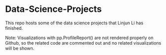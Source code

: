 # Data-Science-Projects
This repo hosts some of the data science projects that Linjun Li has finished.

Note: 
Visualizations with pp.ProfileReport() are not rendered properly on Github, so the related code are commented out and no related visualizations will be shown.